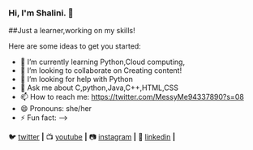 ### Hi, I'm Shalini. 👋

##Just a learner,working on my skills!



Here are some ideas to get you started:


- 🌱 I’m currently learning Python,Cloud computing,
- 👯 I’m looking to collaborate on Creating content!
- 🤔 I’m looking for help with Python
- 💬 Ask me about C,python,Java,C++,HTML,CSS
- 📫 How to reach me: https://twitter.com/MessyMe94337890?s=08
- 😄 Pronouns: she/her
- ⚡ Fun fact: 
-->

🐦 [twitter][twitter] **|** 
📺 [youtube][youtube] **|** 
📷 [instagram][instagram] **|** 
👔 [linkedin][linkedin] **|**


[twitter]:https://twitter.com/MessyMe94337890?s=08
[youtube]: https://youtu.be/dOJqw1kMNqc
[instagram]:https://instagram.com/thatmessygirl__?igshid=j5yfc7ba0nyz
[linkedin]:https://www.linkedin.com/in/shalini-kumari-8a93551b4
